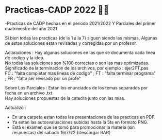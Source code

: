 # Practicas-CADP 2022 👩‍💻
-Practicas de CADP hechas en el periodo 2021/2022 Y Parciales del primer cuatrimestre del año 2021

Si bien todas las practicas (de la 1 a la 7) siguen siendo las mismas, Algunas de estas soluciones estan revisadas y corregidas por un profesor.

Aclaraciones : 
Hay algunas soluciones en las que se documenta cada linea de codigo y la idea.   
No todas las soluciones son %100 correctas o son las mas optimizadas.    
Significado de la terminacion de los archivos, por ejemplo : ejer2FT.pas  
FC : "falta completar mas lineas de codigo" ; FT : "falta terminar programa" ; FR : "falta ser revisado por un profe"

Sobre Los Parciales :
Estan los enunciados de los temas separados por fecha en un archivo .txt   
Hay soluciones propuestas de la catedra junto con las mias.  
  
Actualizo :   
- En una carpeta estan todas las presentaciones de las practicas en PDF.      
- Ya estan las autoevaluaciones subidas hasta la 5ta en formato PNG.  
- Está el examen que se tomó para promocionar la materia (sin respuestas) del sabado 16/7/22  {Descargar RAR}
